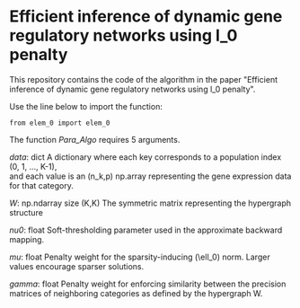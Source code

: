 # Efficient inference of dynamic gene regulatory networks using l_0 penalty

This repository contains the code of the algorithm in the paper "Efficient inference of dynamic gene regulatory networks using l_0 penalty".


Use the line below to import the function:
```
from elem_0 import elem_0
```

The function *Para_Algo* requires 5 arguments.

*data*: dict
        A dictionary where each key corresponds to a population index (0, 1, ..., K-1),  
        and each value is an (n_k,p) np.array representing the gene expression data for that category.

        
   *W*: np.ndarray size (K,K)
        The symmetric matrix representing the hypergraph structure
        
 *nu0*: float
        Soft-thresholding parameter used in the approximate backward mapping.
        
  *mu*: float
        Penalty weight for the sparsity-inducing \(\ell_0\) norm. Larger values encourage sparser solutions.
        
*gamma*: float
        Penalty weight for enforcing similarity between the precision matrices of neighboring categories
        as defined by the hypergraph W.

